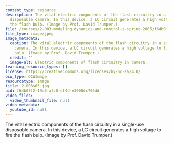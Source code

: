 ```yaml
---
content_type: resource
description: The vital electric components of the flash circuitry in a single-use
  disposable camera. In this device, a LC circuit generates a high voltage to fire
  the flash bulb. (Image by Prof. David Trumper.)
file: /courses/2-003-modeling-dynamics-and-control-i-spring-2005/f64b0ff219d5afc0cf4de3008dc705dd_2-003s05.jpg
file_type: image/jpeg
image_metadata:
  caption: The vital electric components of the flash circuitry in a single-use disposable
    camera. In this device, a LC circuit generates a high voltage to fire the flash
    bulb. (Image by Prof. David Trumper.)
  credit: ''
  image-alt: Electric components of flash circuitry in camera.
learning_resource_types: []
license: https://creativecommons.org/licenses/by-nc-sa/4.0/
ocw_type: OCWImage
resourcetype: Image
title: 2-003s05.jpg
uid: f64b0ff2-19d5-afc0-cf4d-e3008dc705dd
video_files:
  video_thumbnail_file: null
video_metadata:
  youtube_id: null
---
```

The vital electric components of the flash circuitry in a single-use disposable camera. In this device, a LC circuit generates a high voltage to fire the flash bulb. (Image by Prof. David Trumper.)